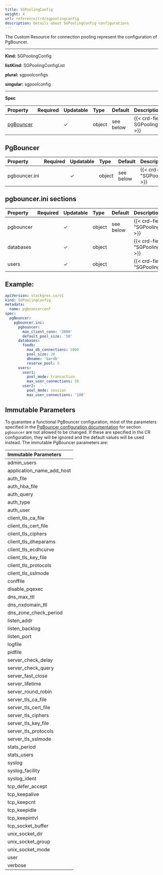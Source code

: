 ```yaml
---
title: SGPoolingConfig
weight: 4
url: reference/crd/sgpoolingconfig
description: Details about SGPoolingConfig configurations
---
```


The Custom Resource for connection pooling represent the configuration of PgBouncer.

___

**Kind:** SGPoolingConfig

**listKind:** SGPoolingConfigList

**plural:** sgpoolconfigs

**singular:** sgpoolconfig
___

**Spec**

| Property                | Required | Updatable | Type    | Default   | Description |
|:------------------------|----------|-----------|:--------|:----------|:------------|
| [pgBouncer](#pgbouncer) |          | ✓         | object  | see below | {{< crd-field-description SGPoolingConfig.spec.pgBouncer >}} |

## PgBouncer

| Property      | Required | Updatable | Type    | Default   | Description |
|:--------------|----------|-----------|:--------|:----------|:------------|
| pgbouncer.ini |          | ✓         | object  | see below | {{< crd-field-description "SGPoolingConfig.spec.pgBouncer.pgbouncer\.ini" >}} |

## pgbouncer.ini sections

| Property      | Required | Updatable | Type    | Default   | Description |
|:--------------|----------|-----------|:--------|:----------|:------------|
| pgbouncer     |          | ✓         | object  | see below | {{< crd-field-description "SGPoolingConfig.spec.pgBouncer.pgbouncer\.ini.pgbouncer" >}} |
| databases     |          | ✓         | object  |           | {{< crd-field-description "SGPoolingConfig.spec.pgBouncer.pgbouncer\.ini.databases" >}} |
| users         |          | ✓         | object  |           | {{< crd-field-description "SGPoolingConfig.spec.pgBouncer.pgbouncer\.ini.users" >}} |

## Example:

```yaml
apiVersion: stackgres.io/v1
kind: SGPoolingConfig
metadata:
  name: pgbouncerconf
spec:
  pgBouncer:
    pgbouncer.ini:
      pgbouncer:
        max_client_conn: '2000'
        default_pool_size: '50'
      databases:
        foodb:
          max_db_connections: 1000
          pool_size: 20
          dbname: 'bardb'
          reserve_pool: 5
      users:
        user1:
          pool_mode: transaction
          max_user_connections: 50
        user2:
          pool_mode: session
          max_user_connections: '100'
```

## Immutable Parameters

To guarantee a functional PgBouncer configuration, most of the parameters specified in the [PgBouncer configuration documentation](https://www.pgbouncer.org/config.html#generic-settings) for section `pgbouncer` are not allowed to be changed.
If these are specified in the CR configuration, they will be ignored and the default values will be used instead.
The immutable PgBouncer parameters are:

| Immutable Parameters       |
|:---------------------------|
| admin_users                |
| application_name_add_host  |
| auth_file                  |
| auth_hba_file              |
| auth_query                 |
| auth_type                  |
| auth_user                  |
| client_tls_ca_file         |
| client_tls_cert_file       |
| client_tls_ciphers         |
| client_tls_dheparams       |
| client_tls_ecdhcurve       |
| client_tls_key_file        |
| client_tls_protocols       |
| client_tls_sslmode         |
| conffile                   |
| disable_pqexec             |
| dns_max_ttl                |
| dns_nxdomain_ttl           |
| dns_zone_check_period      |
| listen_addr                |
| listen_backlog             |
| listen_port                |
| logfile                    |
| pidfile                    |
| server_check_delay         |
| server_check_query         |
| server_fast_close          |
| server_lifetime            |
| server_round_robin         |
| server_tls_ca_file         |
| server_tls_cert_file       |
| server_tls_ciphers         |
| server_tls_key_file        |
| server_tls_protocols       |
| server_tls_sslmode         |
| stats_period               |
| stats_users                |
| syslog                     |
| syslog_facility            |
| syslog_ident               |
| tcp_defer_accept           |
| tcp_keepalive              |
| tcp_keepcnt                |
| tcp_keepidle               |
| tcp_keepintvl              |
| tcp_socket_buffer          |
| unix_socket_dir            |
| unix_socket_group          |
| unix_socket_mode           |
| user                       |
| verbose                    |
